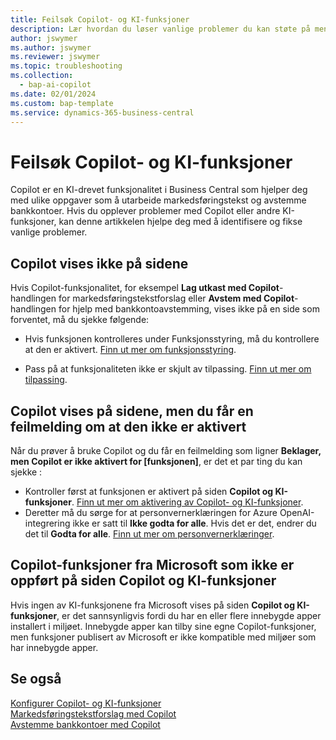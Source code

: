 ```yaml
---
title: Feilsøk Copilot- og KI-funksjoner
description: Lær hvordan du løser vanlige problemer du kan støte på mens du arbeider med Copilot- og KI-funksjoner i Business Central.
author: jswymer
ms.author: jswymer
ms.reviewer: jswymer
ms.topic: troubleshooting
ms.collection:
  - bap-ai-copilot
ms.date: 02/01/2024
ms.custom: bap-template
ms.service: dynamics-365-business-central
---
```

# <a name="troubleshoot-copilot-and-ai-capabilities"></a>Feilsøk Copilot- og KI-funksjoner

Copilot er en KI-drevet funksjonalitet i Business Central som hjelper deg med ulike oppgaver som å utarbeide markedsføringstekst og avstemme bankkontoer. Hvis du opplever problemer med Copilot eller andre KI-funksjoner, kan denne artikkelen hjelpe deg med å identifisere og fikse vanlige problemer.

## <a name="copilot-doesnt-appear-on-pages"></a>Copilot vises ikke på sidene

Hvis Copilot-funksjonalitet, for eksempel **Lag utkast med Copilot**-handlingen for markedsføringstekstforslag eller **Avstem med Copilot**-handlingen for hjelp med bankkontoavstemming, vises ikke på en side som forventet, må du sjekke følgende:

- Hvis funksjonen kontrolleres under Funksjonsstyring, må du kontrollere at den er aktivert. [Finn ut mer om funksjonsstyring](admin-feature-management.md).

- Pass på at funksjonaliteten ikke er skjult av tilpassing. [Finn ut mer om tilpassing](ui-personalization-user.md).

## <a name="copilot-appears-on-pages-but-you-get-an-error-that-its-not-activated"></a>Copilot vises på sidene, men du får en feilmelding om at den ikke er aktivert

Når du prøver å bruke Copilot og du får en feilmelding som ligner **Beklager, men Copilot er ikke aktivert for \[funksjonen\]**, er det et par ting du kan sjekke :

- Kontroller først at funksjonen er aktivert på siden **Copilot og KI-funksjoner**. [Finn ut mer om aktivering av Copilot- og KI-funksjoner](enable-ai.md#activate-features). 
- Deretter må du sørge for at personvernerklæringen for Azure OpenAI-integrering ikke er satt til **Ikke godta for alle**. Hvis det er det, endrer du det til **Godta for alle**. [Finn ut mer om personvernerklæringer](privacy-notices-status.md).

## <a name="copilot-capabilities-from-microsoft-not-listed-on-copilot--ai-capabilities-page"></a>Copilot-funksjoner fra Microsoft som ikke er oppført på siden Copilot og KI-funksjoner

Hvis ingen av KI-funksjonene fra Microsoft vises på siden **Copilot og KI-funksjoner**, er det sannsynligvis fordi du har en eller flere innebygde apper installert i miljøet. Innebygde apper kan tilby sine egne Copilot-funksjoner, men funksjoner publisert av Microsoft er ikke kompatible med miljøer som har innebygde apper.

## <a name="see-also"></a>Se også

[Konfigurer Copilot- og KI-funksjoner](enable-ai.md)  
[Markedsføringstekstforslag med Copilot](ai-overview.md)  
[Avstemme bankkontoer med Copilot](bank-reconciliation-with-copilot.md)  
